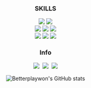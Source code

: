 <div align='center'>
 
  <h3 align='center'>SKILLS</h3>
  
  <div>
    <img src="https://img.shields.io/badge/TypeScript-3178C6?style=flat&logo=ts&logoColor=white"/>
    <img src="https://img.shields.io/badge/JavaScript-F7DF1E?style=flat&logo=js&logoColor=white"/>
    <br/>
    <img src="https://img.shields.io/badge/React-61DAFB?style=flat&logo=react&logoColor=black"/>
    <img src="https://img.shields.io/badge/ReactQuery-FF4154?style=flat&logo=reactquery&logoColor=black"/>
    <img src="https://img.shields.io/badge/Redux-764ABC?style=flat&logo=redux&logoColor=white"/>
    <br/>
    <img src="https://img.shields.io/badge/StyledComponents-db7093?style=flat&logo=Styled-Components&logoColor=white"/>
    <img src="https://img.shields.io/badge/CSS3-61DAFB?style=flat&logo=CSS3&logoColor=white"/>
     <img src="https://img.shields.io/badge/Tailwind-96F2D7?style=flat&logo=Tailwind&logoColor=white"/>
    <br/>
  </div>
  
   <h3 align='center'>Info</h3>
  <div align=center>
  <p align="center">
  <a href="https://betterpalywon.tistory.com"><img src="https://img.shields.io/badge/Tistory-EB8338?style=flat&logoColor=white&link=https://betterpalywon.tistory.com"/></a>&nbsp
  <a href="https://www.instagram.com/ziwon_kang/"><img src="https://img.shields.io/badge/Instagram-E4405F?style=flat&logo=Instagram&logoColor=white&link=https://www.instagram.com/ziwon_kang/"/></a>&nbsp
  <a href="mailto:kkgi1234@gmail.com"><img src="https://img.shields.io/badge/Gmail-d14836?style=flat&logo=Gmail&logoColor=white&link=kkgi1234@gmail.com"/></a>
</p>
</div>
  
![Betterplaywon's GitHub stats](https://github-readme-stats.vercel.app/api?username=betterplaywon&theme=dark&show_icons=true) 
  
</div>
